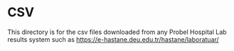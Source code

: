 # CSV

This directory is for the csv files downloaded from any Probel Hospital Lab results system such as https://e-hastane.deu.edu.tr/hastane/laboratuar/